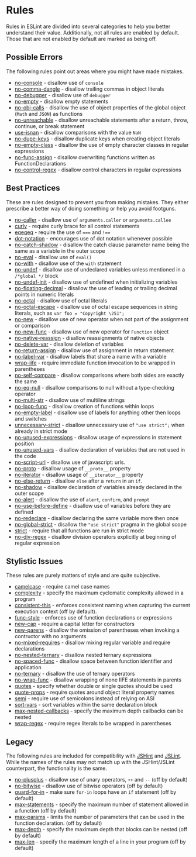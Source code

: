# Rules

Rules in ESLint are divided into several categories to help you better understand their value. Additionally, not all rules are enabled by default. Those that are not enabled by default are marked as being off.

## Possible Errors

The following rules point out areas where you might have made mistakes.

* [no-console](no-console.md) - disallow use of `console`
* [no-comma-dangle](no-comma-dangle.md) - disallow trailing commas in object literals
* [no-debugger](no-debugger.md) - disallow use of `debugger`
* [no-empty](no-empty.md) - disallow empty statements
* [no-obj-calls](no-obj-calls.md) - disallow the use of object properties of the global object (`Math` and `JSON`) as functions
* [no-unreachable](no-unreachable.md) - disallow unreachable statements after a return, throw, continue, or break statement
* [use-isnan](use-isnan.md) - disallow comparisons with the value `NaN`
* [no-dupe-keys](no-dupe-keys.md) - disallow duplicate keys when creating object literals
* [no-empty-class](no-empty-class.md) - disallow the use of empty character classes in regular expressions
* [no-func-assign](no-func-assign.md) - disallow overwriting functions written as FunctionDeclarations
* [no-control-regex](no-control-regex.md) - disallow control characters in regular expressions

## Best Practices

These are rules designed to prevent you from making mistakes. They either prescribe a better way of doing something or help you avoid footguns.

* [no-caller](no-caller.md) - disallow use of `arguments.caller` or `arguments.callee`
* [curly](curly.md) - require curly brace for all control statements
* [eqeqeq](eqeqeq.md) - require the use of `===` and `!==`
* [dot-notation](dot-notation.md) - encourages use of dot notation whenever possible
* [no-catch-shadow](no-catch-shadow.md) - disallow the catch clause parameter name being the same as a variable in the outer scope
* [no-eval](no-eval.md) - disallow use of `eval()`
* [no-with](no-with.md) - disallow use of the `with` statement
* [no-undef](no-undef.md) - disallow use of undeclared variables unless mentioned in a `/*global */` block
* [no-undef-init](no-undef-init.md) - disallow use of undefined when initializing variables
* [no-floating-decimal](no-floating-decimal) - disallow the use of leading or trailing decimal points in numeric literals
* [no-octal](no-octal.md) - disallow use of octal literals
* [no-octal-escape](no-octal-escape) - disallow use of octal escape sequences in string literals, such as `var foo = "Copyright \251";`
* [no-new](no-new.md) - disallow use of new operator when not part of the assignment or comparison
* [no-new-func](no-new-func.md) - disallow use of new operator for `Function` object
* [no-native-reassign](no-native-reassign.md) - disallow reassignments of native objects
* [no-delete-var](no-delete-var.md) - disallow deletion of variables
* [no-return-assign](no-return-assign.md) - disallow use of assignment in return statement
* [no-label-var](no-label-var.md) - disallow labels that share a name with a variable
* [wrap-iife](wrap-iife.md) - require immediate function invocation to be wrapped in parentheses
* [no-self-compare](no-self-compare.md) - disallow comparisons where both sides are exactly the same
* [no-eq-null](no-eq-null.md) - disallow comparisons to null without a type-checking operator
* [no-multi-str](no-multi-str.md) - disallow use of multiline strings
* [no-loop-func](no-loop-func.md) - disallow creation of functions within loops
* [no-empty-label](no-empty-label.md) - disallow use of labels for anything other then loops and switches
* [unnecessary-strict](unnecessary-strict.md) - disallow unnecessary use of `"use strict";` when already in strict mode
* [no-unused-expressions](no-unused-expressions.md) - disallow usage of expressions in statement position
* [no-unused-vars](no-unused-vars.md) - disallow declaration of variables that are not used in the code
* [no-script-url](no-script-url.md) - disallow use of javascript: urls.
* [no-proto](no-proto.md) - disallow usage of `__proto__` property
* [no-iterator](no-iterator.md) - disallow usage of `__iterator__` property
* [no-else-return](no-else-return.md) - disallow `else` after a `return` in an `if`.
* [no-shadow](no-shadow.md) - disallow declaration of variables already declared in the outer scope
* [no-alert](no-alert.md) - disallow the use of `alert`, `confirm`, and `prompt`
* [no-use-before-define](no-use-before-define.md) - disallow use of variables before they are defined
* [no-redeclare](no-redeclare.md) - disallow declaring the same variable more then once
* [no-global-strict](no-global-strict.md) - disallow the `"use strict"` pragma in the global scope
* [strict](strict.md) - require that all functions are run in strict mode
* [no-div-regex](no-div-regex.md) - disallow division operators explicitly at beginning of regular expression

## Stylistic Issues

These rules are purely matters of style and are quite subjective.

* [camelcase](camelcase.md) - require camel case names
* [complexity](complexity.md) - specify the maximum cyclomatic complexity allowed in a program
* [consistent-this](consistent-this.md) - enforces consistent naming when capturing the current execution context (off by default).
* [func-style](func-style.md) - enforces use of function declarations or expressions
* [new-cap](new-cap.md) - require a capital letter for constructors
* [new-parens](new-parens.md) - disallow the omission of parentheses when invoking a contructor with no arguments
* [no-mixed-requires](no-mixed-requires.md) - disallow mixing regular variable and require declarations
* [no-nested-ternary](no-nested-ternary.md) - disallow nested ternary expressions
* [no-spaced-func](no-spaced-func.md) - disallow space between function identifier and application
* [no-ternary](no-ternary.md) - disallow the use of ternary operators
* [no-wrap-func](no-wrap-func.md) - disallow wrapping of none IIFE statements in parents
* [quotes](quotes.md) - specify whether double or single quotes should be used
* [quote-props](quote-props.md) - require quotes around object literal property names
* [semi](semi.md) - require use of semicolons instead of relying on ASI
* [sort-vars](sort-vars.md) - sort variables within the same declaration block
* [max-nested-callbacks](max-nested-callbacks.md) - specify the maximum depth callbacks can be nested
* [wrap-regex](wrap-regex.md) - require regex literals to be wrapped in parentheses

## Legacy

The following rules are included for compatibility with [JSHint](http://jshint.com/) and [JSLint](http://jslint.com/). While the names of the rules may not match up with the JSHint/JSLint counterpart, the functionality is the same.

* [no-plusplus](no-plusplus.md) - disallow use of unary operators, `++` and `--` (off by default)
* [no-bitwise](no-bitwise.md) - disallow use of bitwise operators (off by default)
* [guard-for-in](guard-for-in.md) - make sure `for-in` loops have an `if` statement (off by default)
* [max-statements](max-statements.md) - specify the maximum number of statement allowed in a function (off by default)
* [max-params](max-params.md) - limits the number of parameters that can be used in the function declaration. (off by default)
* [max-depth](max-depth.md) - specify the maximum depth that blocks can be nested (off by default)
* [max-len](max-len.md) - specify the maximum length of a line in your program (off by default)
